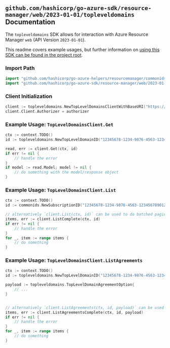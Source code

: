 
## `github.com/hashicorp/go-azure-sdk/resource-manager/web/2023-01-01/topleveldomains` Documentation

The `topleveldomains` SDK allows for interaction with Azure Resource Manager `web` (API Version `2023-01-01`).

This readme covers example usages, but further information on [using this SDK can be found in the project root](https://github.com/hashicorp/go-azure-sdk/tree/main/docs).

### Import Path

```go
import "github.com/hashicorp/go-azure-helpers/resourcemanager/commonids"
import "github.com/hashicorp/go-azure-sdk/resource-manager/web/2023-01-01/topleveldomains"
```


### Client Initialization

```go
client := topleveldomains.NewTopLevelDomainsClientWithBaseURI("https://management.azure.com")
client.Client.Authorizer = authorizer
```


### Example Usage: `TopLevelDomainsClient.Get`

```go
ctx := context.TODO()
id := topleveldomains.NewTopLevelDomainID("12345678-1234-9876-4563-123456789012", "topLevelDomainName")

read, err := client.Get(ctx, id)
if err != nil {
	// handle the error
}
if model := read.Model; model != nil {
	// do something with the model/response object
}
```


### Example Usage: `TopLevelDomainsClient.List`

```go
ctx := context.TODO()
id := commonids.NewSubscriptionID("12345678-1234-9876-4563-123456789012")

// alternatively `client.List(ctx, id)` can be used to do batched pagination
items, err := client.ListComplete(ctx, id)
if err != nil {
	// handle the error
}
for _, item := range items {
	// do something
}
```


### Example Usage: `TopLevelDomainsClient.ListAgreements`

```go
ctx := context.TODO()
id := topleveldomains.NewTopLevelDomainID("12345678-1234-9876-4563-123456789012", "topLevelDomainName")

payload := topleveldomains.TopLevelDomainAgreementOption{
	// ...
}


// alternatively `client.ListAgreements(ctx, id, payload)` can be used to do batched pagination
items, err := client.ListAgreementsComplete(ctx, id, payload)
if err != nil {
	// handle the error
}
for _, item := range items {
	// do something
}
```
